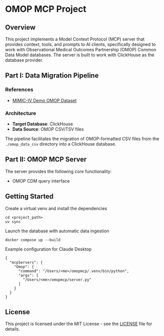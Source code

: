 # OMOP MCP Project

## Overview
This project implements a Model Context Protocol (MCP) server that provides context, tools, and prompts to AI clients, specifically designed to work with Observational Medical Outcomes Partnership (OMOP) Common Data Model databases. The server is built to work with ClickHouse as the database provider.

## Part I: Data Migration Pipeline

### References
- [MIMIC-IV Demo OMOP Dataset](https://physionet.org/content/mimic-iv-demo-omop/0.9/)

### Architecture
- **Target Database**: ClickHouse
- **Data Source**: OMOP CSV/TSV files

The pipeline facilitates the migration of OMOP-formatted CSV files from the `./omop_data_csv` directory into a ClickHouse database.

## Part II: OMOP MCP Server

The server provides the following core functionality:
- OMOP CDM query interface

## Getting Started
Create a virtual venv and install the dependencies 
```
cd <project_path>
uv sync
```
Launch the database with automatic data ingestion
```
docker compose up --build
```
Example configuration for Claude Desktop
```
{
  "mcpServers": {
    "Omop": {
      "command": "/Users/<me>/omopmcp/.venv/bin/python",
      "args": [
        "/Users/<me>/omopmcp/server.py"
      ]
    }
  }
}
```

## License
This project is licensed under the MIT License - see the [LICENSE](LICENSE) file for details.
